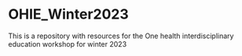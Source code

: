 # OHIE_Winter2023
This is a repository with resources for the One health interdisciplinary education workshop for winter 2023
